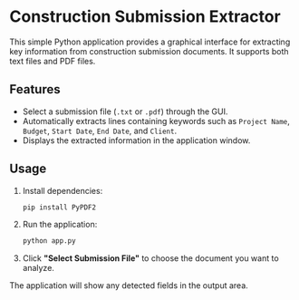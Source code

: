 # Construction Submission Extractor

This simple Python application provides a graphical interface for extracting
key information from construction submission documents. It supports both text
files and PDF files.

## Features
- Select a submission file (`.txt` or `.pdf`) through the GUI.
- Automatically extracts lines containing keywords such as `Project Name`,
  `Budget`, `Start Date`, `End Date`, and `Client`.
- Displays the extracted information in the application window.

## Usage
1. Install dependencies:
   ```bash
   pip install PyPDF2
   ```
2. Run the application:
   ```bash
   python app.py
   ```
3. Click **"Select Submission File"** to choose the document you want to
   analyze.

The application will show any detected fields in the output area.
